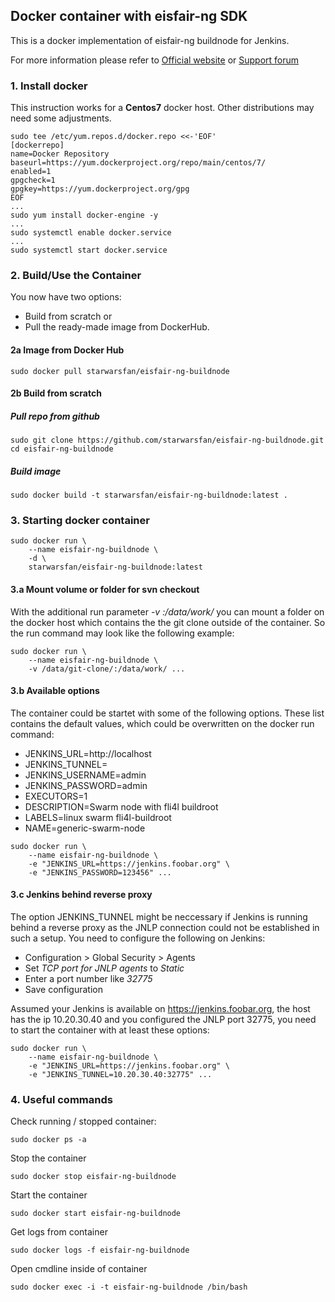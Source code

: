 ## Docker container with eisfair-ng SDK
 
 This is a docker implementation of eisfair-ng buildnode for Jenkins.

 For more information please refer to [Official website](https://web.nettworks.org/wiki/display/eng/eisfair-ng+Wiki) or [Support forum](https://web.nettworks.org/forum/)

### 1. Install docker

 This instruction works for a <b>Centos7</b> docker host. Other distributions 
 may need some adjustments.

```shell
sudo tee /etc/yum.repos.d/docker.repo <<-'EOF'
[dockerrepo]
name=Docker Repository
baseurl=https://yum.dockerproject.org/repo/main/centos/7/
enabled=1
gpgcheck=1
gpgkey=https://yum.dockerproject.org/gpg
EOF
...
sudo yum install docker-engine -y
...
sudo systemctl enable docker.service
...
sudo systemctl start docker.service
```

### 2. Build/Use the Container

You now have two options: 
- Build from scratch or 
- Pull the ready-made image from DockerHub. 

#### 2a Image from Docker Hub

```shell
sudo docker pull starwarsfan/eisfair-ng-buildnode
```

#### 2b Build from scratch

##### Pull repo from github

```shell
sudo git clone https://github.com/starwarsfan/eisfair-ng-buildnode.git
cd eisfair-ng-buildnode
```

##### Build image

```shell
sudo docker build -t starwarsfan/eisfair-ng-buildnode:latest .
```

### 3. Starting docker container

```shell
sudo docker run \
    --name eisfair-ng-buildnode \
    -d \
    starwarsfan/eisfair-ng-buildnode:latest
```

#### 3.a Mount volume or folder for svn checkout

With the additional run parameter _-v <host-folder>:/data/work/_ you can mount 
a folder on the docker host which contains the the git clone outside of the 
container. So the run command may look like the following example:

```shell
sudo docker run \ 
    --name eisfair-ng-buildnode \
    -v /data/git-clone/:/data/work/ ...
```

#### 3.b Available options

The container could be startet with some of the following options. These list 
contains the default values, which could be overwritten on the docker run
command: 

 * JENKINS_URL=http://localhost
 * JENKINS_TUNNEL=
 * JENKINS_USERNAME=admin
 * JENKINS_PASSWORD=admin
 * EXECUTORS=1
 * DESCRIPTION=Swarm node with fli4l buildroot
 * LABELS=linux swarm fli4l-buildroot
 * NAME=generic-swarm-node

```shell
sudo docker run \
    --name eisfair-ng-buildnode \
    -e "JENKINS_URL=https://jenkins.foobar.org" \
    -e "JENKINS_PASSWORD=123456" ...
```

#### 3.c Jenkins behind reverse proxy

The option JENKINS_TUNNEL might be neccessary if Jenkins is running behind
a reverse proxy as the JNLP connection could not be established in such a 
setup. You need to configure the following on Jenkins:
 
 * Configuration > Global Security > Agents
 * Set _TCP port for JNLP agents_ to _Static_
 * Enter a port number like _32775_
 * Save configuration

Assumed your Jenkins is available on https://jenkins.foobar.org, the host has 
the ip 10.20.30.40 and you configured the JNLP port 32775, you need to start 
the container with at least these options:

```shell
sudo docker run \
    --name eisfair-ng-buildnode \
    -e "JENKINS_URL=https://jenkins.foobar.org" \
    -e "JENKINS_TUNNEL=10.20.30.40:32775" ...
```

### 4. Useful commands

Check running / stopped container:

```shell
sudo docker ps -a
```

Stop the container

```shell
sudo docker stop eisfair-ng-buildnode
```

Start the container

```shell
sudo docker start eisfair-ng-buildnode
```

Get logs from container

```shell
sudo docker logs -f eisfair-ng-buildnode
```

Open cmdline inside of container

```shell
sudo docker exec -i -t eisfair-ng-buildnode /bin/bash
```
